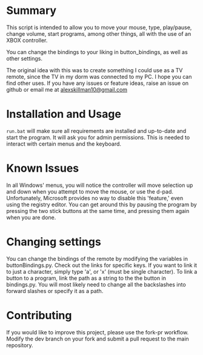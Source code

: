 # Summary
This script is intended to allow you to move your mouse, type, play/pause, 
change volume, start programs, among other things, all with the use of an XBOX controller.

You can change the bindings to your liking in button_bindings, as well as other settings.

The original idea with this was to create something I could use as a TV remote,
since the TV in my dorm was connected to my PC. I hope you can find other uses.
If you have any issues or feature ideas, raise an issue on github or email me at
alexskillman10@gmail.com

# Installation and Usage

`run.bat` will make sure all requirements are installed and up-to-date and start the program. 
It will ask you for admin permissions. This is needed to interact with certain menus and the keyboard.

# Known Issues
In all Windows' menus, you will notice the controller will move selection up and down
when you attempt to move the mouse, or use the d-pad. Unfortunately, Microsoft provides no
way to disable this 'feature,' even using the registry editor. You can get around this by pausing the program
by pressing the two stick buttons at the same time, and pressing them again when you are done.

# Changing settings

You can change the bindings of the remote by modifying the variables in buttonBindings.py.
Check out the links for specific keys. If you want to link it to just a character,
simply type 'a', or 'x' (must be single character). To link a button to a program,
link the path as a string to the the button in bindings.py. You will most likely
need to change all the backslashes into forward slashes or specify it as a path.

# Contributing

If you would like to improve this project, please use the fork-pr workflow. Modify the dev branch 
on your fork and submit a pull request to the main repository.


